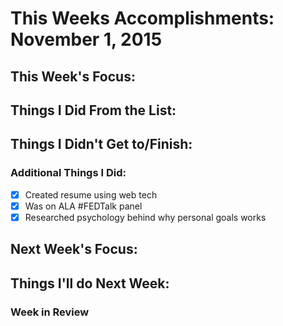 # This Weeks Accomplishments: November 1, 2015

## This Week's Focus:

## Things I Did From the List:

## Things I Didn't Get to/Finish:

### Additional Things I Did:

- [x] Created resume using web tech
- [x] Was on ALA #FEDTalk panel
- [x] Researched psychology behind why personal goals works

## Next Week's Focus:

## Things I'll do Next Week:

### Week in Review
